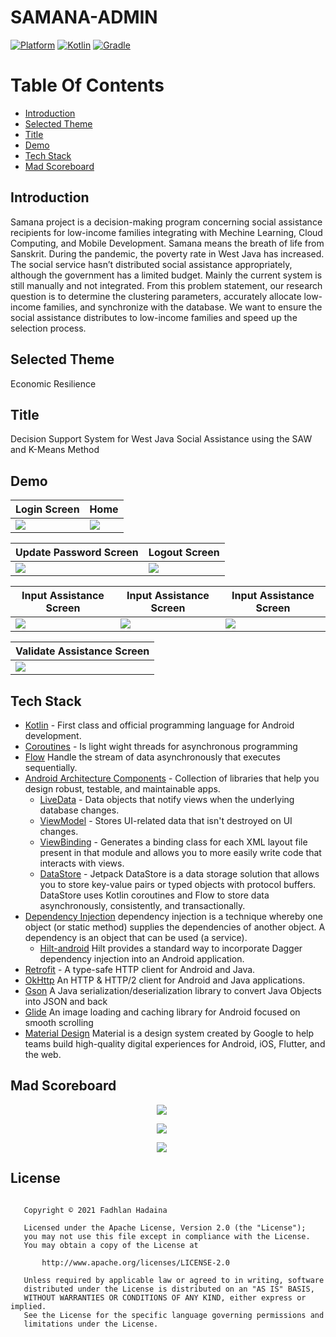 
# SAMANA-ADMIN
[![Platform](https://img.shields.io/badge/platform-Android-green.svg)](http://developer.android.com/index.html) [![Kotlin](https://img.shields.io/badge/kotlin-1.4.31-orange.svg)](http://kotlinlang.org) [![Gradle](https://img.shields.io/badge/gradle-4.1.1-%2366DCB8.svg)](https://developer.android.com/studio/releases/gradle-plugin)

# Table Of Contents
- [Introduction](#introduction)
- [Selected Theme](#selected-theme)
- [Title](#title)
- [Demo](#demo)
- [Tech Stack](#tech-stack)
- [Mad Scoreboard](#mad-scoreboard)

## Introduction

Samana project is a decision-making program concerning social assistance recipients for low-income families integrating with Mechine Learning, Cloud Computing, and Mobile Development. Samana means the breath of life from Sanskrit. During the pandemic, the poverty rate in West Java has increased. The social service hasn’t distributed social assistance appropriately, although the government has a limited budget. Mainly the current system is still manually and not integrated. From this problem statement, our research question is to determine the clustering parameters, accurately allocate low-income families, and synchronize with the database. We want to ensure the social assistance distributes to low-income families and speed up the selection process.

## Selected Theme

Economic Resilience

## Title

Decision Support System for West Java Social Assistance using the SAW and K-Means Method

## Demo

|Login Screen|Home|
|--|--|
|![](assets/login.png?raw=true)|![](assets/home.png?raw=true)|

|Update Password Screen|Logout Screen|
|--|--|
|![](assets/update-password.png?raw=true)|![](assets/logout.png?raw=true)|

|Input Assistance Screen|Input Assistance Screen|Input Assistance Screen|
|--|--|--|
|![](assets/input-bantuan-1.png?raw=true)|![](assets/input-bantuan-2.png?raw=true)|![](assets/input-bantuan-3.png?raw=true)|

|Validate Assistance Screen|
|--|
|![](assets/validate-bantuan.png?raw=true)|

## Tech Stack

- [Kotlin](https://kotlinlang.org/) - First class and official programming language for Android development.
- [Coroutines](https://kotlinlang.org/docs/reference/coroutines-overview.html) - Is light wight threads for asynchronous programming
- [Flow](https://developer.android.com/kotlin/flow) Handle the stream of data asynchronously that executes sequentially.
- [Android Architecture Components](https://developer.android.com/topic/libraries/architecture) - Collection of libraries that help you design robust, testable, and maintainable apps.
   - [LiveData](https://developer.android.com/topic/libraries/architecture/livedata) - Data objects that notify views when the underlying database changes.
   - [ViewModel](https://developer.android.com/topic/libraries/architecture/viewmodel) - Stores UI-related data that isn't destroyed on UI changes.
   - [ViewBinding](https://developer.android.com/topic/libraries/view-binding) - Generates a binding class for each XML layout file present in that module and allows you to more easily write code that interacts with views.
   - [DataStore](https://developer.android.com/topic/libraries/architecture/datastore) - Jetpack DataStore is a data storage solution that allows you to store key-value pairs or typed objects with protocol buffers. DataStore uses Kotlin coroutines and Flow to store data asynchronously, consistently, and transactionally.
- [Dependency Injection](https://developer.android.com/training/dependency-injection) dependency injection is a technique whereby one object (or static method) supplies the dependencies of another object. A dependency is an object that can be used (a service).
    - [Hilt-android](https://dagger.dev/hilt/) Hilt provides a standard way to incorporate Dagger dependency injection into an Android application.
- [Retrofit](https://square.github.io/retrofit/) - A type-safe HTTP client for Android and Java.
- [OkHttp](http://square.github.io/okhttp/) An HTTP & HTTP/2 client for Android and Java applications.
- [Gson](https://github.com/google/gson) A Java serialization/deserialization library to convert Java Objects into JSON and back
- [Glide](https://github.com/bumptech/glide) An image loading and caching library for Android focused on smooth scrolling
- [Material Design](https://material.io/develop/android/docs/getting-started) Material is a design system created by Google to help teams build high-quality digital experiences for Android, iOS, Flutter, and the web.

## Mad Scoreboard

<p align="center">
    <img src="assets/summary.png"
        style="margin-right: 20px;"
    />
</p>

<p align="center">
    <img src="assets/kotlin.png"
        style="margin-right: 20px;"
    />
</p>

<p align="center">
    <img src="assets/jetpack.png"
        style="margin-right: 20px;"
    />
</p>

## License
```

   Copyright © 2021 Fadhlan Hadaina

   Licensed under the Apache License, Version 2.0 (the "License");
   you may not use this file except in compliance with the License.
   You may obtain a copy of the License at

       http://www.apache.org/licenses/LICENSE-2.0

   Unless required by applicable law or agreed to in writing, software
   distributed under the License is distributed on an "AS IS" BASIS,
   WITHOUT WARRANTIES OR CONDITIONS OF ANY KIND, either express or implied.
   See the License for the specific language governing permissions and
   limitations under the License.

```



